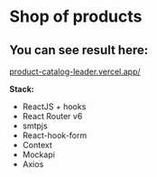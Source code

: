 # Shop of products

## You can see result here:
[product-catalog-leader.vercel.app/](product-catalog-leader.vercel.app/)

**Stack:**

- ReactJS + hooks
- React Router v6
- smtpjs
- React-hook-form
- Context
- Mockapi
- Axios

